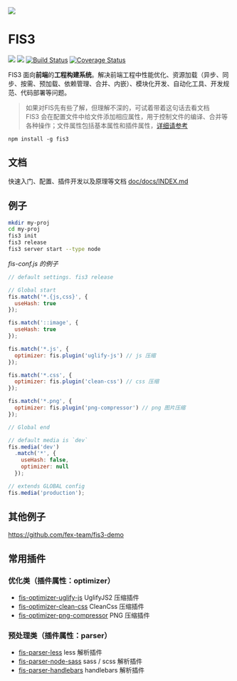 ![](https://raw.githubusercontent.com/fex-team/fis3/master/doc/logo.png)

# FIS3
![](https://img.shields.io/npm/v/fis3.svg) ![](https://img.shields.io/npm/dm/fis3.svg)
[![Build Status](https://travis-ci.org/fex-team/fis3.svg?branch=master)](https://travis-ci.org/fex-team/fis3)
[![Coverage Status](https://coveralls.io/repos/fex-team/fis3/badge.svg?branch=master&service=github)](https://coveralls.io/github/fex-team/fis3?branch=master)

FIS3 面向**前端**的**工程构建系统**。解决前端工程中性能优化、资源加载（异步、同步、按需、预加载、依赖管理、合并、内嵌）、模块化开发、自动化工具、开发规范、代码部署等问题。

> 如果对FIS先有些了解，但理解不深的，可试着带着这句话去看文档 <br>
> FIS3 会在配置文件中给文件添加相应属性，用于控制文件的编译、合并等各种操作；文件属性包括基本属性和插件属性，[详细请参考](https://github.com/fex-team/fis3/blob/master/doc/docs/api/config-props.md#文件属性)

```
npm install -g fis3
```

## 文档

快速入门、配置、插件开发以及原理等文档 [doc/docs/INDEX.md](doc/docs/INDEX.md)

## 例子

```bash
mkdir my-proj
cd my-proj
fis3 init
fis3 release
fis3 server start --type node
```

*fis-conf.js 的例子*

```js
// default settings. fis3 release

// Global start
fis.match('*.{js,css}', {
  useHash: true
});

fis.match('::image', {
  useHash: true
});

fis.match('*.js', {
  optimizer: fis.plugin('uglify-js') // js 压缩
});

fis.match('*.css', {
  optimizer: fis.plugin('clean-css') // css 压缩
});

fis.match('*.png', {
  optimizer: fis.plugin('png-compressor') // png 图片压缩
});

// Global end

// default media is `dev`
fis.media('dev')
  .match('*', {
    useHash: false,
    optimizer: null
  });

// extends GLOBAL config
fis.media('production');
```

## 其他例子

https://github.com/fex-team/fis3-demo

## 常用插件

### 优化类（插件属性：optimizer）
- [fis-optimizer-uglify-js](https://www.npmjs.com/package/fis-optimizer-uglify-js) UglifyJS2 压缩插件
- [fis-optimizer-clean-css](https://www.npmjs.com/package/fis-optimizer-clean-css) CleanCss  压缩插件
- [fis-optimizer-png-compressor](https://www.npmjs.com/package/fis-optimizer-png-compressor) PNG 压缩插件

### 预处理类（插件属性：parser）
- [fis-parser-less](https://www.npmjs.com/package/fis-parser-less) less 解析插件
- [fis-parser-node-sass](https://www.npmjs.com/package/fis-parser-node-sass) sass / scss 解析插件
- [fis-parser-handlebars](https://www.npmjs.com/package/fis-parser-handlebars) handlebars 解析插件
